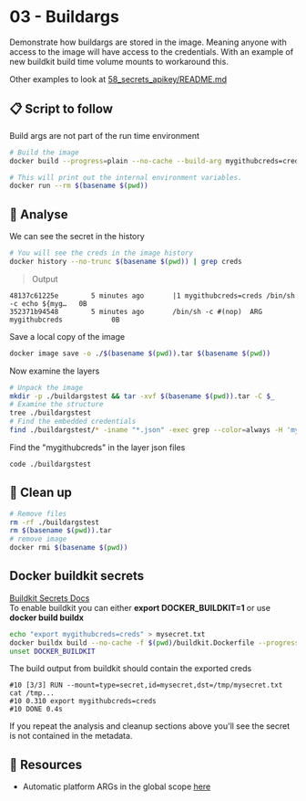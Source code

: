 # 03 - Buildargs

Demonstrate how buildargs are stored in the image.  Meaning anyone with access to the image will have access to the credentials.  With an example of new buildkit build time volume mounts to workaround this.  

Other examples to look at [58_secrets_apikey/README.md](58_secrets_apikey/README.md)  

## 📋 Script to follow

Build args are not part of the run time environment

```sh
# Build the image
docker build --progress=plain --no-cache --build-arg mygithubcreds=creds -t $(basename $(pwd)) .

# This will print out the internal environment variables.
docker run --rm $(basename $(pwd))
```

## 🤔 Analyse

We can see the secret in the history

```sh
# You will see the creds in the image history
docker history --no-trunc $(basename $(pwd)) | grep creds   
```

> Output

```log
48137c61225e        5 minutes ago       |1 mygithubcreds=creds /bin/sh -c echo ${myg…   0B                  
352371b94548        5 minutes ago       /bin/sh -c #(nop)  ARG mygithubcreds            0B      
```

Save a local copy of the image

```sh
docker image save -o ./$(basename $(pwd)).tar $(basename $(pwd))
```

Now examine the layers  

```sh
# Unpack the image
mkdir -p ./buildargstest && tar -xvf $(basename $(pwd)).tar -C $_
# Examine the structure
tree ./buildargstest
# Find the embedded credentials
find ./buildargstest/* -iname "*.json" -exec grep --color=always -H 'mygithubcreds=creds' {} \;
```

Find the "mygithubcreds" in the layer json files

```sh
code ./buildargstest
```

## 🧼 Clean up

```sh
# Remove files
rm -rf ./buildargstest
rm $(basename $(pwd)).tar
# remove image
docker rmi $(basename $(pwd))
```

## Docker buildkit secrets

[Buildkit Secrets Docs](https://docs.docker.com/develop/develop-images/build_enhancements/)  
To enable buildkit you can either **export DOCKER_BUILDKIT=1** or use **docker build buildx**

```sh
echo "export mygithubcreds=creds" > mysecret.txt
docker buildx build --no-cache -f $(pwd)/buildkit.Dockerfile --progress=plain --secret id=mysecret,src=mysecret.txt -t $(basename $(pwd)) .
unset DOCKER_BUILDKIT 
```

The build output from buildkit should contain the exported creds

```log
#10 [3/3] RUN --mount=type=secret,id=mysecret,dst=/tmp/mysecret.txt cat /tmp...
#10 0.310 export mygithubcreds=creds
#10 DONE 0.4s
```

If you repeat the analysis and cleanup sections above you'll see the secret is not contained in the metadata.  

## 👀 Resources

* Automatic platform ARGs in the global scope [here](https://docs.docker.com/engine/reference/builder/#automatic-platform-args-in-the-global-scope)

